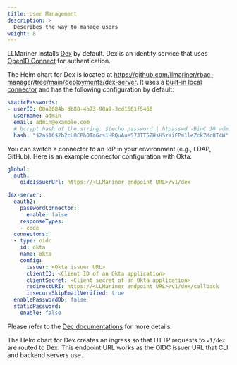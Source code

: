 ```yaml
---
title: User Management
description: >
  Describes the way to manage users
weight: 8
---
```


LLMariner installs [Dex](https://github.com/dexidp/dex) by default. Dex is an identity service that uses [OpenID Connect](https://openid.net/developers/how-connect-works/) for authentication.

The Helm chart for Dex is located at <https://github.com/llmariner/rbac-manager/tree/main/deployments/dex-server>. It uses a [built-in local connector](https://dexidp.io/docs/connectors/local/) and has the following configuration by default:

``` yaml
staticPasswords:
- userID: 08a8684b-db88-4b73-90a9-3cd1661f5466
  username: admin
  email: admin@example.com
  # bcrypt hash of the string: $(echo password | htpasswd -BinC 10 admin | cut -d: -f2)
  hash: "$2a$10$2b2cU8CPhOTaGrs1HRQuAueS7JTT5ZHsHSzYiFPm1leZck7Mc8T4W"
```

You can switch a connector to an IdP in your environment (e.g., LDAP, GitHub). Here is an example connector configuration with Okta:

``` yaml
global:
  auth:
    oidcIssuerUrl: https://<LLMariner endpoint URL>/v1/dex

dex-server:
  oauth2:
    passwordConnector:
      enable: false
    responseTypes:
    - code
  connectors:
  - type: oidc
    id: okta
    name: okta
    config:
      issuer: <Okta issuer URL>
      clientID: <Client ID of an Okta application>
      clientSecret: <Client secret of an Okta application>
      redirectURI: https://<LLMariner endpoint URL>/v1/dex/callback
      insecureSkipEmailVerified: true
  enablePasswordDb: false
  staticPassword:
    enable: false
```

Please refer to the [Dec documentations](https://dexidp.io/docs/connectors/) for more details.

The Helm chart for Dex creates an ingress so that HTTP requests to `v1/dex` are routed to Dex. This endpoint URL works as the OIDC issuer URL that CLI and backend servers use.
